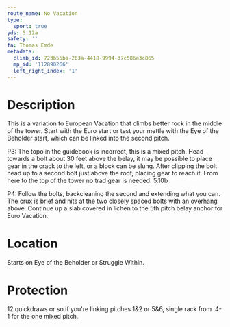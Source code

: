 ```yaml
---
route_name: No Vacation
type:
  sport: true
yds: 5.12a
safety: ''
fa: Thomas Emde
metadata:
  climb_id: 723b55ba-263a-4418-9994-37c586a3c865
  mp_id: '112890266'
  left_right_index: '1'
---
```

# Description
This is a variation to European Vacation that climbs better rock in the middle of the tower.  Start with the Euro start or test your mettle with the Eye of the Beholder start, which can be linked into the second pitch.

P3: The topo in the guidebook is incorrect, this is a mixed pitch.  Head towards a bolt about 30 feet above the belay, it may be possible to place gear in the crack to the left, or a block can be slung.  After clipping the bolt head up to a second bolt just above the roof, placing gear to reach it.  From here to the top of the tower no trad gear is needed.  5.10b

P4:  Follow the bolts, backcleaning the second and extending what you can.  The crux is brief and hits at the two closely spaced bolts with an overhang above.  Continue up a slab covered in lichen to the 5th pitch belay anchor for Euro Vacation.

# Location
Starts on Eye of the Beholder or Struggle Within.

# Protection
12 quickdraws or so if you're linking pitches 1&2 or 5&6, single rack from .4-1 for the one mixed pitch.
